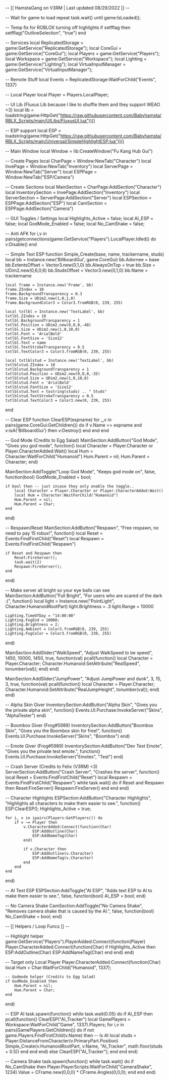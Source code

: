 -- [[ HamstaGang on V3RM | Last updated 08/29/2022 ]] --

-- Wait for game to load
repeat task.wait() until game:IsLoaded();

-- Temp fix for ROBLOX turning off highlights
if setfflag then setfflag("OutlineSelection", "true") end

-- Services
local ReplicatedStorage = game:GetService("ReplicatedStorage");
local CoreGui = game:GetService("CoreGui");
local Players = game:GetService("Players");
local Workspace = game:GetService("Workspace");
local Lighting = game:GetService("Lighting");
local VirtualInputManager = game:GetService("VirtualInputManager");

-- Remote Stuff
local Events = ReplicatedStorage:WaitForChild("Events", 1337)

-- Local Player
local Player = Players.LocalPlayer;

-- UI Lib (Fluxus Lib because I like to shuffle them and they support WEAO <3)
local lib = loadstring(game:HttpGet("https://raw.githubusercontent.com/Babyhamsta/RBLX_Scripts/main/UILibs/FluxusUI.lua"))()

-- ESP support
local ESP = loadstring(game:HttpGet("https://raw.githubusercontent.com/Babyhamsta/RBLX_Scripts/main/Universal/SimpleHighlightESP.lua"))()

-- Main Window
local Window = lib:CreateWindow("Fu Kang Hub Gui")

-- Create Pages
local CharPage = Window:NewTab("Character")
local InvePage = Window:NewTab("Inventory")
local ServerPage = Window:NewTab("Server")
local ESPPage = Window:NewTab("ESP/Camera")

-- Create Sections
local MainSection = CharPage:AddSection("Character")
local InventorySection = InvePage:AddSection("Inventory")
local ServerSection = ServerPage:AddSection("Server")
local ESPSection = ESPPage:AddSection("ESP")
local CamSection = ESPPage:AddSection("Camera")

-- GUI Toggles / Settings
local Highlights_Active = false;
local AI_ESP = false;
local GodMode_Enabled = false;
local No_CamShake = false;

-- Anti AFK
for i,v in pairs(getconnections(game:GetService("Players").LocalPlayer.Idled)) do v:Disable() end

-- Simple Text ESP
function Simple_Create(base, name, trackername, studs)
    local bb = Instance.new('BillboardGui', game.CoreGui)
    bb.Adornee = base
    bb.ExtentsOffset = Vector3.new(0,1,0)
    bb.AlwaysOnTop = true
    bb.Size = UDim2.new(0,6,0,6)
    bb.StudsOffset = Vector3.new(0,1,0)
    bb.Name = trackername

    local frame = Instance.new('Frame', bb)
    frame.ZIndex = 10
    frame.BackgroundTransparency = 0.3
    frame.Size = UDim2.new(1,0,1,0)
    frame.BackgroundColor3 = Color3.fromRGB(0, 239, 255)

    local txtlbl = Instance.new('TextLabel', bb)
    txtlbl.ZIndex = 10
    txtlbl.BackgroundTransparency = 1
    txtlbl.Position = UDim2.new(0,0,0,-48)
    txtlbl.Size = UDim2.new(1,0,10,0)
    txtlbl.Font = 'ArialBold'
    txtlbl.FontSize = 'Size12'
    txtlbl.Text = name
    txtlbl.TextStrokeTransparency = 0.5
    txtlbl.TextColor3 = Color3.fromRGB(0, 239, 255)

    local txtlblstud = Instance.new('TextLabel', bb)
    txtlblstud.ZIndex = 10
    txtlblstud.BackgroundTransparency = 1
    txtlblstud.Position = UDim2.new(0,0,0,-35)
    txtlblstud.Size = UDim2.new(1,0,10,0)
    txtlblstud.Font = 'ArialBold'
    txtlblstud.FontSize = 'Size12'
    txtlblstud.Text = tostring(studs) .. " Studs"
    txtlblstud.TextStrokeTransparency = 0.5
    txtlblstud.TextColor3 = Color3.new(0, 239, 255)
end

-- Clear ESP
function ClearESP(espname)
    for _,v in pairs(game.CoreGui:GetChildren()) do
        if v.Name == espname and v:isA('BillboardGui') then
            v:Destroy()
        end
    end
end

-- God Mode (Credits to Egg Salad)
MainSection:AddButton("God Mode", "Gives you god mode", function()
    local Character = Player.Character or Player.CharacterAdded:Wait()
    local Hum = Character:WaitForChild("Humanoid")
    Hum.Parent = nil;
    Hum.Parent = Character;
end)

MainSection:AddToggle("Loop God Mode", "Keeps god mode on", false, function(bool)
    GodMode_Enabled = bool;

    if bool then -- just incase they only enable the toggle..
        local Character = Player.Character or Player.CharacterAdded:Wait()
        local Hum = Character:WaitForChild("Humanoid")
        Hum.Parent = nil;
        Hum.Parent = Char;
    end
end)

-- Respawn/Reset
MainSection:AddButton("Respawn", "Free respawn, no need to pay 15 robux!", function()
    local Reset = Events:FindFirstChild("Reset")
    local Respawn = Events:FindFirstChild("Respawn")

    if Reset and Respawn then
        Reset:FireServer();
        task.wait(2)
        Respawn:FireServer();
    end
end)

-- Make server all bright so your eye balls can see
MainSection:AddButton("Full Bright", "For users who are scared of the dark :(", function()
    local light = Instance.new("PointLight", Character.HumanoidRootPart)
    light.Brightness = .3
    light.Range = 10000

    Lighting.TimeOfDay = "14:00:00"
    Lighting.FogEnd = 10000;
    Lighting.Brightness = 2;
    Lighting.Ambient = Color3.fromRGB(0, 239, 255)
    Lighting.FogColor = Color3.fromRGB(0, 239, 255)
end)

MainSection:AddSlider("WalkSpeed", "Adjust WalkSpeed to be speed", 1450, 10000, 1450, true, function(val)
    pcall(function()
        local Character = Player.Character;
        Character.Humanoid:SetAttribute("RealSpeed", tonumber(val));
    end)
end)

MainSection:AddSlider("JumpPower", "Adjust JumpPower and dunk", 3, 15, 3, true, function(val)
    pcall(function()
        local Character = Player.Character;
        Character.Humanoid:SetAttribute("RealJumpHeight", tonumber(val));
    end)
end)

-- Alpha Skin Giver
InventorySection:AddButton("Alpha Skin", "Gives you the private alpha skin", function()
    Events.UI.Purchase:InvokeServer("Skins", "AlphaTester")
end)

-- Boombox Giver (Frog#5989)
InventorySection:AddButton("Boombox Skin", "Gives you the Boombox skin for free!", function()
    Events.UI.Purchase:InvokeServer("Skins", "Boombox")
end)

-- Emote Giver (Frog#5989)
InventorySection:AddButton("Dev Test Emote", "Gives you the private test emote.", function()
    Events.UI.Purchase:InvokeServer("Emotes", "Test")
end)

-- Crash Server (Credits to FeIix (V3RM) <3)
ServerSection:AddButton("Crash Server", "Crashes the server", function()
    local Reset = Events:FindFirstChild("Reset")
    local Respawn = Events:FindFirstChild("Respawn")
    while task.wait() do
        if Reset and Respawn then
            Reset:FireServer()
            Respawn:FireServer()
        end
    end
end)


-- Character Highlights
ESPSection:AddButton("Character Highlights", "Highlights all characters to make them easier to see.", function()
    ESP:ClearESP();
    Highlights_Active = true;

    for i, v in ipairs(Players:GetPlayers()) do
        if v ~= Player then
            v.CharacterAdded:Connect(function(Char)
                ESP:AddOutline(Char)
                ESP:AddNameTag(Char)
            end)

            if v.Character then
                ESP:AddOutline(v.Character)
                ESP:AddNameTag(v.Character)
            end
        end
    end
end)

-- AI Text ESP
ESPSection:AddToggle("AI ESP", "Adds text ESP to AI to make them easier to see.", false, function(bool)
    AI_ESP = bool;
end)

-- No Camera Shake
CamSection:AddToggle("No Camera Shake", "Removes camera shake that is caused by the AI.", false, function(bool)
    No_CamShake = bool;
end)


-- [[ Helpers / Loop Funcs ]] --

-- Highlight helper
game:GetService("Players").PlayerAdded:Connect(function(Player)
    Player.CharacterAdded:Connect(function(Char)
        if Highlights_Active then
            ESP:AddOutline(Char)
            ESP:AddNameTag(Char)
        end
    end)
end)

-- Target only Local Player
Player.CharacterAdded:Connect(function(Char)
    local Hum = Char:WaitForChild("Humanoid", 1337);

    -- Godmode helper (Credits to Egg Salad)
    if GodMode_Enabled then
        Hum.Parent = nil;
        Hum.Parent = Char;
    end
end)


-- ESP AI
task.spawn(function()
    while task.wait(0.05) do
        if AI_ESP then
            pcall(function()
                ClearESP("AI_Tracker")
                local GamePlayers = Workspace:WaitForChild("Game", 1337).Players;
                for i,v in pairs(GamePlayers:GetChildren()) do
                    if not game.Players:FindFirstChild(v.Name) then -- Is AI
                        local studs = Player:DistanceFromCharacter(v.PrimaryPart.Position)
                        Simple_Create(v.HumanoidRootPart, v.Name, "AI_Tracker", math.floor(studs + 0.5))
                    end
                end
            end)
        else
            ClearESP("AI_Tracker");
        end
    end
end)

-- Camera Shake
task.spawn(function()
    while task.wait() do
        if No_CamShake then
            Player.PlayerScripts:WaitForChild("CameraShake", 1234).Value = CFrame.new(0,0,0) * CFrame.Angles(0,0,0);
        end
    end
end)
